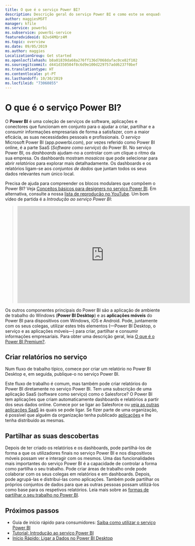 ```yaml
---
title: O que é o serviço Power BI?
description: Descrição geral do serviço Power BI e como este se enquadra com as outras partes do Power BI.
author: maggiesMSFT
manager: kfile
ms.service: powerbi
ms.subservice: powerbi-service
featuredvideoid: B2vd4MQrz4M
ms.topic: overview
ms.date: 09/05/2019
ms.author: maggies
LocalizationGroup: Get started
ms.openlocfilehash: b8a01839da68a276ff136d7068dafac0ce82f102
ms.sourcegitcommit: d441d350504f8c6d9e100d229757add6237f0bef
ms.translationtype: HT
ms.contentlocale: pt-PT
ms.lasthandoff: 10/30/2019
ms.locfileid: "73060855"
---
```

# <a name="what-is-the-power-bi-service"></a>O que é o serviço Power BI?
O **Power BI** é uma coleção de serviços de software, aplicações e conectores que funcionam em conjunto para o ajudar a criar, partilhar e a consumir informações empresariais de forma a satisfazer, com a maior eficácia, as suas necessidades pessoais e profissionais. O *serviço* Microsoft Power BI (app.powerbi.com), por vezes referido como Power BI online, é a parte SaaS (*Software como serviço*) do Power BI. No serviço Power BI, os *dashboards* ajudam-no a controlar com um clique o ritmo da sua empresa. Os dashboards mostram *mosaicos* que pode selecionar para abrir *relatórios* para explorar mais detalhadamente. Os dashboards e os relatórios ligam-se aos *conjuntos de dados* que juntam todos os seus dados relevantes num único local. 

Precisa de ajuda para compreender os blocos modulares que compõem o Power BI? Veja [Conceitos básicos para designers no serviço Power BI](service-basic-concepts.md). Em alternativa, consulte a nossa [lista de reprodução no YouTube](https://www.youtube.com/playlist?list=PL1N57mwBHtN0JFoKSR0n-tBkUJHeMP2cP). Um bom vídeo de partida é a *Introdução ao serviço Power BI*:

> 
> <iframe width="560" height="315" src="https://www.youtube.com/embed/B2vd4MQrz4M" frameborder="0" allowfullscreen></iframe>
> 

Os outros componentes principais do Power BI são a aplicação de ambiente de trabalho do Windows (**Power BI Desktop**) e as **aplicações móveis** do Power BI para dispositivos com Windows, iOS e Android. Pode, juntamente com os seus colegas, utilizar estes três elementos (&mdash;Power BI Desktop, o serviço e as aplicações móveis&mdash;) para criar, partilhar e consumir informações empresariais. Para obter uma descrição geral, leia [O que é o Power BI Premium?](fundamentals/power-bi-overview.md).

## <a name="creating-reports-in-the-service"></a>Criar relatórios no serviço
Num fluxo de trabalho típico, comece por criar um relatório no Power BI Desktop e, em seguida, publique-o no serviço Power BI.  

Este fluxo de trabalho é comum, mas também pode criar relatórios do Power BI diretamente no serviço Power BI. Tem uma subscrição de uma aplicação SaaS (software como serviço) como o Salesforce? O Power BI tem aplicações que criam automaticamente dashboards e relatórios a partir dos seus dados online. Comece por se ligar ao Salesforce ou [veja as outras aplicações SaaS](service-get-data.md) às quais se pode ligar. Se fizer parte de uma organização, é possível que alguém da organização tenha publicado [aplicações](service-create-distribute-apps.md) e lhe tenha distribuído as mesmas.

## <a name="sharing-your-findings"></a>Partilhar as suas descobertas 

Depois de ter criado os relatórios e os dashboards, pode partilhá-los de forma a que os utilizadores finais no serviço Power BI e nos dispositivos móveis possam ver e interagir com os mesmos. Uma das funcionalidades mais importantes do serviço Power BI é a capacidade de controlar a forma como partilha o seu trabalho. Pode criar áreas de trabalho onde pode colaborar com os seus colegas em relatórios e em dashboards. Depois, pode agrupá-las e distribuí-las como aplicações. Também pode partilhar os próprios conjuntos de dados para que as outras pessoas possam utilizá-los como base para os respetivos relatórios. Leia mais sobre as [formas de partilhar o seu trabalho no Power BI](service-how-to-collaborate-distribute-dashboards-reports.md).

## <a name="next-steps"></a>Próximos passos
- Guia de início rápido para consumidores: [Saiba como utilizar o serviço Power BI](consumer/end-user-experience.md)   
- [Tutorial: Introdução ao serviço Power BI](service-get-started.md)
- [Início Rápido: Ligar a Dados no Power BI Desktop](desktop-quickstart-connect-to-data.md)
